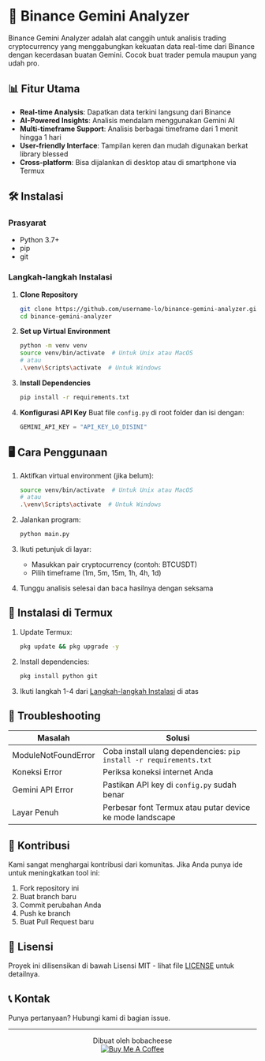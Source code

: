 # 🚀 Binance Gemini Analyzer

Binance Gemini Analyzer adalah alat canggih untuk analisis trading cryptocurrency yang menggabungkan kekuatan data real-time dari Binance dengan kecerdasan buatan Gemini. Cocok buat trader pemula maupun yang udah pro.

## 📊 Fitur Utama

- **Real-time Analysis**: Dapatkan data terkini langsung dari Binance
- **AI-Powered Insights**: Analisis mendalam menggunakan Gemini AI
- **Multi-timeframe Support**: Analisis berbagai timeframe dari 1 menit hingga 1 hari
- **User-friendly Interface**: Tampilan keren dan mudah digunakan berkat library blessed
- **Cross-platform**: Bisa dijalankan di desktop atau di smartphone via Termux

## 🛠️ Instalasi

### Prasyarat

- Python 3.7+
- pip
- git

### Langkah-langkah Instalasi

1. **Clone Repository**
   ```bash
   git clone https://github.com/username-lo/binance-gemini-analyzer.git
   cd binance-gemini-analyzer
   ```

2. **Set up Virtual Environment**
   ```bash
   python -m venv venv
   source venv/bin/activate  # Untuk Unix atau MacOS
   # atau
   .\venv\Scripts\activate  # Untuk Windows
   ```

3. **Install Dependencies**
   ```bash
   pip install -r requirements.txt
   ```

4. **Konfigurasi API Key**
   Buat file `config.py` di root folder dan isi dengan:
   ```python
   GEMINI_API_KEY = "API_KEY_LO_DISINI"
   ```

## 🖥️ Cara Penggunaan

1. Aktifkan virtual environment (jika belum):
   ```bash
   source venv/bin/activate  # Untuk Unix atau MacOS
   # atau
   .\venv\Scripts\activate  # Untuk Windows
   ```

2. Jalankan program:
   ```bash
   python main.py
   ```

3. Ikuti petunjuk di layar:
   - Masukkan pair cryptocurrency (contoh: BTCUSDT)
   - Pilih timeframe (1m, 5m, 15m, 1h, 4h, 1d)

4. Tunggu analisis selesai dan baca hasilnya dengan seksama

## 📱 Instalasi di Termux

1. Update Termux:
   ```bash
   pkg update && pkg upgrade -y
   ```

2. Install dependencies:
   ```bash
   pkg install python git
   ```

3. Ikuti langkah 1-4 dari [Langkah-langkah Instalasi](#langkah-langkah-instalasi) di atas

## 🔧 Troubleshooting

| Masalah | Solusi |
|---------|--------|
| ModuleNotFoundError | Coba install ulang dependencies: `pip install -r requirements.txt` |
| Koneksi Error | Periksa koneksi internet Anda |
| Gemini API Error | Pastikan API key di `config.py` sudah benar |
| Layar Penuh | Perbesar font Termux atau putar device ke mode landscape |

## 🤝 Kontribusi

Kami sangat menghargai kontribusi dari komunitas. Jika Anda punya ide untuk meningkatkan tool ini:

1. Fork repository ini
2. Buat branch baru 
3. Commit perubahan Anda
4. Push ke branch
5. Buat Pull Request baru

## 📜 Lisensi

Proyek ini dilisensikan di bawah Lisensi MIT - lihat file [LICENSE](LICENSE) untuk detailnya.

## 📞 Kontak

Punya pertanyaan? Hubungi kami di bagian issue.

---

<p align="center">
  Dibuat oleh bobacheese
  <br>
  <a href="https://www.buymeacoffee.com/bobacheese">
    <img src="https://www.buymeacoffee.com/assets/img/custom_images/orange_img.png" alt="Buy Me A Coffee">
  </a>
</p>
